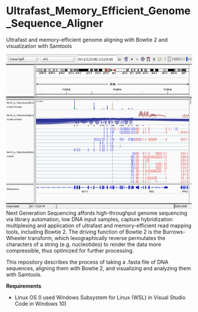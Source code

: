 # Ultrafast_Memory_Efficient_Genome_Sequence_Aligner
Ultrafast and memory-efficient genome aligning with Bowtie 2 and visualization with Samtools

<a href="url"><img src="https://github.com/MattLondon101/Images/blob/master/samtools.png" align="left" height="422" width="722" ></a>


Next Generation Sequencing affords high-throughput genome sequencing via library automation, low DNA input samples, capture hybridization multiplexing and application of ultrafast and memory-efficient read mapping tools, including Bowtie 2. The driving function of Bowtie 2 is the Burrows-Wheeler transform, which lexographically reverse permutates the characters of a string (e.g. nucleotides) to render the data more compressible, thus optimized for further processing.

This repository describes the process of taking a .fasta file of DNA sequences, aligning them with Bowtie 2, and visualizing and analyzing them with Samtools.

**Requirements**
* Linux OS (I used Windows Subsystem for Linux (WSL) in Visual Studio Code in Windows 10)


